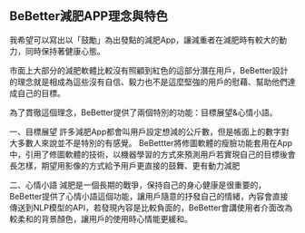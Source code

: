 ## BeBetter減肥APP理念與特色
我希望可以寫出以「鼓勵」為出發點的減肥App，讓減重者在減肥時有較大的動力，同時保持著健康心態。

市面上大部分的減肥軟體比較沒有照顧到紅色的這部分潛在用戶，BeBetter設計的理念就是相成為這些沒有自信、毅力也不是這麼堅強的用戶的慰藉、幫助他們達成自己的目標。

為了貫徹這個理念，BeBetter提供了兩個特別的功能：目標展望&心情小語。

一、目標展望
許多減肥App都會叫用戶設定想減的公斤數，但是帳面上的數字對大多數人來說並不是特別的有感覺。
BeBettter將修圖軟體的瘦臉功能套用在App中，引用了修圖軟體的技術，以機器學習的方式來預測用戶若實現自己的目標後會長怎樣，期望用影像的方式給予用戶更直接的鼓舞、更有動力減肥

二、心情小語
減肥是一個長期的戰爭，保持自己的身心健康是很重要的，BeBetter提供了心情小語這個功能，讓用戶隨意的抒發自己的情緒，內容會直接傳送到NLP模型的API，若發現內容是比較負面的，BeBetter會講使用者介面改為較柔和的背景顏色，讓用戶的使用時心情能更緩和。
